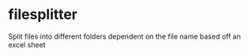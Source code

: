 # filesplitter
Split files into different folders dependent on the file name based off an excel sheet
